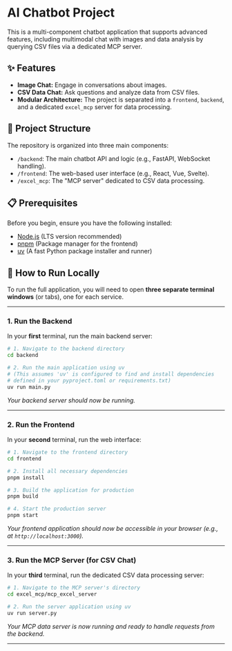# AI Chatbot Project

This is a multi-component chatbot application that supports advanced features, including multimodal chat with images and data analysis by querying CSV files via a dedicated MCP server.

## ✨ Features

* **Image Chat:** Engage in conversations about images.
* **CSV Data Chat:** Ask questions and analyze data from CSV files.
* **Modular Architecture:** The project is separated into a `frontend`, `backend`, and a dedicated `excel_mcp` server for data processing.

## 📂 Project Structure

The repository is organized into three main components:

* `/backend`: The main chatbot API and logic (e.g., FastAPI, WebSocket handling).
* `/frontend`: The web-based user interface (e.g., React, Vue, Svelte).
* `/excel_mcp`: The "MCP server" dedicated to CSV data processing.

## 📋 Prerequisites

Before you begin, ensure you have the following installed:
* [Node.js](https://nodejs.org/) (LTS version recommended)
* [pnpm](https://pnpm.io/installation) (Package manager for the frontend)
* [uv](https://github.com/astral-sh/uv) (A fast Python package installer and runner)

## 🚀 How to Run Locally

To run the full application, you will need to open **three separate terminal windows** (or tabs), one for each service.

---

### 1. Run the Backend

In your **first** terminal, run the main backend server:

```bash
# 1. Navigate to the backend directory
cd backend

# 2. Run the main application using uv
# (This assumes 'uv' is configured to find and install dependencies
# defined in your pyproject.toml or requirements.txt)
uv run main.py
```
*Your backend server should now be running.*

-----

### 2\. Run the Frontend

In your **second** terminal, run the web interface:

```bash
# 1. Navigate to the frontend directory
cd frontend

# 2. Install all necessary dependencies
pnpm install

# 3. Build the application for production
pnpm build

# 4. Start the production server
pnpm start
```

*Your frontend application should now be accessible in your browser (e.g., at `http://localhost:3000`).*

-----

### 3\. Run the MCP Server (for CSV Chat)

In your **third** terminal, run the dedicated CSV data processing server:

```bash
# 1. Navigate to the MCP server's directory
cd excel_mcp/mcp_excel_server

# 2. Run the server application using uv
uv run server.py
```

*Your MCP data server is now running and ready to handle requests from the backend.*

-----